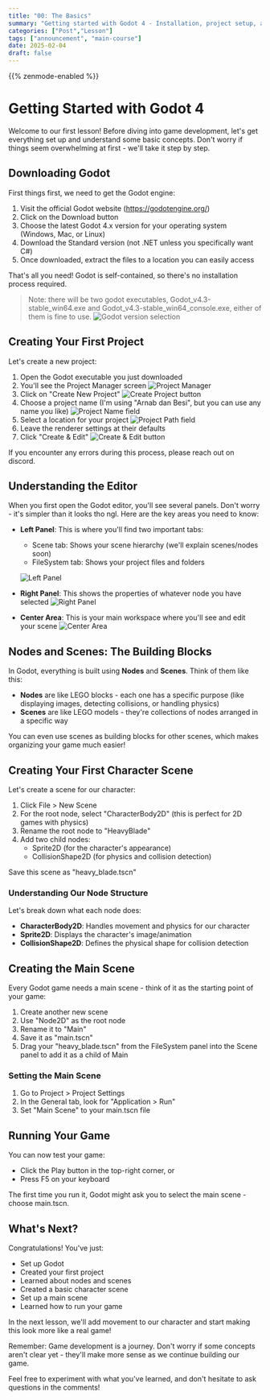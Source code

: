 ```yaml
---
title: "00: The Basics"
summary: "Getting started with Godot 4 - Installation, project setup, and basic concepts"
categories: ["Post","Lesson"]
tags: ["announcement", "main-course"]
date: 2025-02-04
draft: false
---
```

{{% zenmode-enabled %}}

# Getting Started with Godot 4

Welcome to our first lesson! Before diving into game development, let's get everything set up and understand some basic concepts. Don't worry if things seem overwhelming at first - we'll take it step by step.

## Downloading Godot

First things first, we need to get the Godot engine:

1. Visit the official Godot website (https://godotengine.org/)
2. Click on the Download button
3. Choose the latest Godot 4.x version for your operating system (Windows, Mac, or Linux)
4. Download the Standard version (not .NET unless you specifically want C#)
5. Once downloaded, extract the files to a location you can easily access

That's all you need! Godot is self-contained, so there's no installation process required.
> Note: there will be two godot executables, Godot_v4.3-stable_win64.exe and Godot_v4.3-stable_win64_console.exe, either of them is fine to use.
![Godot version selection](godot_version.png)


## Creating Your First Project

Let's create a new project:

1. Open the Godot executable you just downloaded
2. You'll see the Project Manager screen
![Project Manager](project_manager.png)
3. Click on "Create New Project"
![Create Project button](create_project.png)
4. Choose a project name (I'm using "Arnab dan Besi", but you can use any name you like)
![Project Name field](project_name.png)
5. Select a location for your project
![Project Path field](location.png)
6. Leave the renderer settings at their defaults
7. Click "Create & Edit"
![Create & Edit button](create_and_edit.png)

If you encounter any errors during this process, please reach out on discord.

## Understanding the Editor

When you first open the Godot editor, you'll see several panels. Don't worry - it's simpler than it looks tho ngl. Here are the key areas you need to know:

- **Left Panel**: This is where you'll find two important tabs:
  - Scene tab: Shows your scene hierarchy (we'll explain scenes/nodes soon)
  - FileSystem tab: Shows your project files and folders  

  ![Left Panel](editor_left.png)

- **Right Panel**: This shows the properties of whatever node you have selected
![Right Panel](editor_right.png)

- **Center Area**: This is your main workspace where you'll see and edit your scene
![Center Area](editor_center.png)

## Nodes and Scenes: The Building Blocks

In Godot, everything is built using **Nodes** and **Scenes**. Think of them like this:

- **Nodes** are like LEGO blocks - each one has a specific purpose (like displaying images, detecting collisions, or handling physics)
- **Scenes** are like LEGO models - they're collections of nodes arranged in a specific way

You can even use scenes as building blocks for other scenes, which makes organizing your game much easier!

## Creating Your First Character Scene

Let's create a scene for our character:

1. Click File > New Scene
2. For the root node, select "CharacterBody2D" (this is perfect for 2D games with physics)
3. Rename the root node to "HeavyBlade"
4. Add two child nodes:
   - Sprite2D (for the character's appearance)
   - CollisionShape2D (for physics and collision detection)

Save this scene as "heavy_blade.tscn"

### Understanding Our Node Structure

Let's break down what each node does:
- **CharacterBody2D**: Handles movement and physics for our character
- **Sprite2D**: Displays the character's image/animation
- **CollisionShape2D**: Defines the physical shape for collision detection

## Creating the Main Scene

Every Godot game needs a main scene - think of it as the starting point of your game:

1. Create another new scene
2. Use "Node2D" as the root node
3. Rename it to "Main"
4. Save it as "main.tscn"
5. Drag your "heavy_blade.tscn" from the FileSystem panel into the Scene panel to add it as a child of Main

### Setting the Main Scene

1. Go to Project > Project Settings
2. In the General tab, look for "Application > Run"
3. Set "Main Scene" to your main.tscn file

## Running Your Game

You can now test your game:
- Click the Play button in the top-right corner, or
- Press F5 on your keyboard

The first time you run it, Godot might ask you to select the main scene - choose main.tscn.

## What's Next?

Congratulations! You've just:
- Set up Godot
- Created your first project
- Learned about nodes and scenes
- Created a basic character scene
- Set up a main scene
- Learned how to run your game

In the next lesson, we'll add movement to our character and start making this look more like a real game!

Remember: Game development is a journey. Don't worry if some concepts aren't clear yet - they'll make more sense as we continue building our game.

Feel free to experiment with what you've learned, and don't hesitate to ask questions in the comments!





